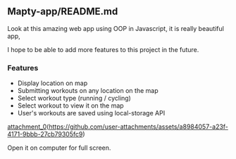 ## Mapty-app/README.md

Look at this amazing web app using OOP in Javascript, it is really beautiful app,

I hope to be able to add more features to this project in the future.

### Features

* Display location on map
* Submitting workouts on any location on the map
* Select workout type (running / cycling)
* Select workout to view it on the map
* User's workouts are saved using local-storage API

[attachment_0](attachment)(https://github.com/user-attachments/assets/a8984057-a23f-4171-9bbb-27cb79305fc9)

Open it on computer for full screen.
